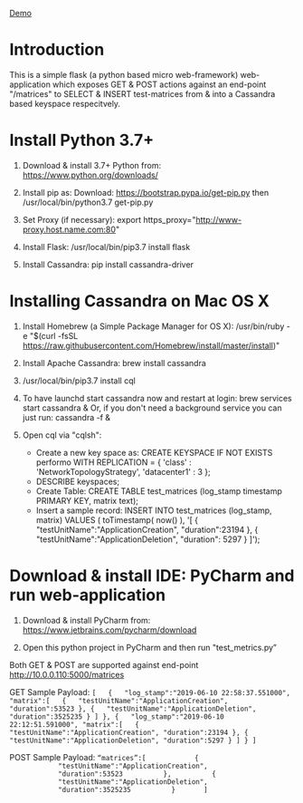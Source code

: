 [Demo](https://www.youtube.com/watch?v=JkOnlgDbHhk)

# Introduction
This is a simple flask (a python based micro web-framework) web-application which exposes GET & POST actions against an end-point "/matrices" to SELECT & INSERT test-matrices from & into a Cassandra based keyspace respecitvely.

# Install Python 3.7+
1. Download & install 3.7+ Python from:
   https://www.python.org/downloads/

2. Install pip as:
   Download: https://bootstrap.pypa.io/get-pip.py then
   /usr/local/bin/python3.7 get-pip.py

3. Set Proxy (if necessary):
   export https_proxy="http://www-proxy.host.name.com:80"

4. Install Flask:
   /usr/local/bin/pip3.7 install flask

5. Install Cassandra:
   pip install cassandra-driver


# Installing Cassandra on Mac OS X
1. Install Homebrew (a Simple Package Manager for OS X):
    /usr/bin/ruby -e "$(curl -fsSL https://raw.githubusercontent.com/Homebrew/install/master/install)"

2. Install Apache Cassandra:
    brew install cassandra

3.  /usr/local/bin/pip3.7 install cql

4. To have launchd start cassandra now and restart at login:
      brew services start cassandra &
Or, if you don't need a background service you can just run:
     cassandra -f &

5. Open cql via "cqlsh":
   - Create a new key space as:
       CREATE KEYSPACE IF NOT EXISTS performo WITH REPLICATION = { 'class' : 'NetworkTopologyStrategy', 'datacenter1' : 3 };
   - DESCRIBE keyspaces;
   - Create Table:
       CREATE TABLE test_matrices (log_stamp timestamp PRIMARY KEY, matrix text);
   - Insert a sample record:
       INSERT INTO test_matrices (log_stamp, matrix) VALUES ( toTimestamp( now() ), '[ { "testUnitName":"ApplicationCreation", "duration":23194 }, { "testUnitName":"ApplicationDeletion", "duration": 5297 } ]');


# Download & install IDE: PyCharm and run web-application
1. Download & install PyCharm from:
    https://www.jetbrains.com/pycharm/download

2. Open this python project in PyCharm and then run "test_metrics.py”

Both GET & POST are supported against end-point http://10.0.0.110:5000/matrices 

GET Sample Payload:
`[  
   {  
      "log_stamp":"2019-06-10 22:58:37.551000",
      "matrix":[  
         {  
            "testUnitName":"ApplicationCreation",
            "duration":53523
         },
         {  
            "testUnitName":"ApplicationDeletion",
            "duration":3525235
         }
      ]
   },
   {  
      "log_stamp":"2019-06-10 22:12:51.591000",
      "matrix":[  
         {  
            "testUnitName":"ApplicationCreation",
            "duration":23194
         },
         {  
            "testUnitName":"ApplicationDeletion",
            "duration":5297
         }
      ]
   }
  ]`

POST Sample Payload:
`“matrices”:[  
         {  
            "testUnitName":"ApplicationCreation",
            "duration":53523
         },
         {  
            "testUnitName":"ApplicationDeletion",
            "duration":3525235
         }
      ]`
